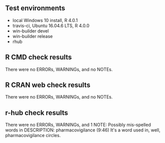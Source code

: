 ## Test environments
* local Windows 10 install, R 4.0.1
* travis-ci, Ubuntu 16.04.6 LTS, R 4.0.0
* win-builder devel
* win-builder release
* rhub

## R CMD check results
There were no ERRORs, WARNINGs, and no NOTEs.

## R CRAN web check results
There were no ERRORs, WARNINGs, and no NOTEs.

## r-hub check results
There were no ERRORs, WARNINGs, and 1 NOTE:
Possibly mis-spelled words in DESCRIPTION:
  pharmacovigilance (9:46)
It's a word used in, well, pharmacovigilance circles.
